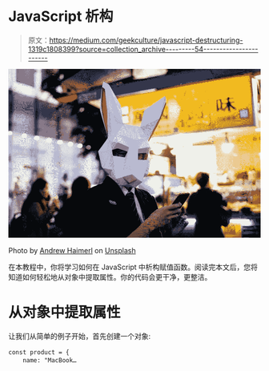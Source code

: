 # JavaScript 析构

> 原文：<https://medium.com/geekculture/javascript-destructuring-1319c1808399?source=collection_archive---------54----------------------->

![](img/99d7c8a11bd93f7a851dc1523e7e2df8.png)

Photo by [Andrew Haimerl](https://unsplash.com/@andrew_haimerl?utm_source=medium&utm_medium=referral) on [Unsplash](https://unsplash.com/?utm_source=medium&utm_medium=referral)

在本教程中，你将学习如何在 JavaScript 中析构赋值函数。阅读完本文后，您将知道如何轻松地从对象中提取属性。你的代码会更干净，更整洁。

# 从对象中提取属性

让我们从简单的例子开始，首先创建一个对象:

```
const product = {
    name: "MacBook…
```